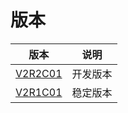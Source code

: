 #  版本

|              版本               |   说明   |
| :-----------------------------: | :------: |
| [V2R2C01](zh/V2R2C01/README.md) | 开发版本 |
| [V2R1C01](zh/V2R1C01/README.md) | 稳定版本 |


